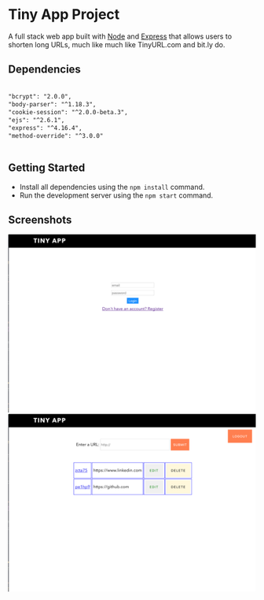 # Tiny App Project
A full stack web app built with [Node](https://nodejs.org/en/) and [Express](https://expressjs.com/) that allows users to shorten long URLs, much like much like TinyURL.com and bit.ly do.

## Dependencies

```

"bcrypt": "2.0.0",
"body-parser": "^1.18.3",
"cookie-session": "^2.0.0-beta.3",
"ejs": "^2.6.1",
"express": "^4.16.4",
"method-override": "^3.0.0"
    
```

## Getting Started
- Install all dependencies using the `npm install` command.
- Run the development server using the `npm start` command.

## Screenshots
![Landing Page](https://github.com/SrChip15/tiny-app/blob/master/docs/main.png)
![Shortened URLs](https://github.com/SrChip15/tiny-app/blob/master/docs/urls.png)
